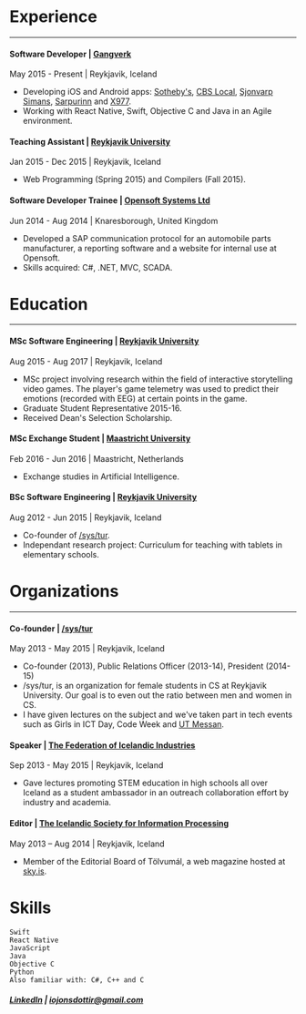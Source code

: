 # Experience
___
#### **Software Developer** | [Gangverk](http://gangverk.is/)
May 2015 - Present | Reykjavik, Iceland
- Developing iOS and Android apps: [Sotheby's](https://itunes.apple.com/us/app/sothebys/id1061156465?mt=8), [CBS Local](https://itunes.apple.com/us/app/cbs-local/id532811902?mt=8), [Sjonvarp Simans](https://itunes.apple.com/us/app/sj%C3%B3nvarp-s%C3%ADmans/id724740942?mt=8), [Sarpurinn](https://itunes.apple.com/is/app/sarpurinn/id932907172?mt=8) and [X977](https://itunes.apple.com/is/app/x977/id635535416?mt=8).
- Working with React Native, Swift, Objective C and Java in an Agile environment.

#### **Teaching Assistant** | [Reykjavik University](https://www.ru.is/)
Jan 2015 - Dec 2015 | Reykjavik, Iceland
- Web Programming (Spring 2015) and Compilers (Fall 2015).

#### **Software Developer Trainee** | [Opensoft Systems Ltd](http://www.opensoftsystems.co.uk/)
Jun 2014 - Aug 2014 | Knaresborough, United Kingdom
- Developed a SAP communication protocol for an automobile parts manufacturer, a reporting software and a website for internal use at Opensoft. 
- Skills acquired: C#, .NET, MVC, SCADA.

# Education
___
#### **MSc Software Engineering** | [Reykjavik University](https://www.ru.is/)
Aug 2015 - Aug 2017 | Reykjavik, Iceland
- MSc project involving research within the field of interactive storytelling video games. The player's game telemetry was used to predict their emotions (recorded with EEG) at certain points in the game.
- Graduate Student Representative 2015-16.
- Received Dean's Selection Scholarship.

#### **MSc Exchange Student** | [Maastricht University](https://www.maastrichtuniversity.nl/about-um/faculties/humanities-and-sciences/department-data-science-knowledge-engineering)
Feb 2016 - Jun 2016 | Maastricht, Netherlands
- Exchange studies in Artificial Intelligence.

#### **BSc Software Engineering** | [Reykjavik University](https://www.ru.is/)
Aug 2012 - Jun 2015 | Reykjavik, Iceland
- Co-founder of [/sys/tur](#organizations).
- Independant research project: Curriculum for teaching with tablets in elementary schools.

# Organizations
___
#### **Co-founder** | [/sys/tur](http://systur.ru.is/)
May 2013 - May 2015 | Reykjavik, Iceland
- Co-founder (2013), Public Relations Officer (2013-14), President (2014-15)
- /sys/tur, is an organization for female students in CS at Reykjavik University. Our goal is to even out the ratio between men and women in CS. 
- I have given lectures on the subject and we've taken part in tech events such as Girls in ICT Day, Code Week and [UT Messan](http://utmessan.is/).

#### **Speaker** | [The Federation of Icelandic Industries](http://www.si.is/)
Sep 2013 - May 2015 | Reykjavik, Iceland
- Gave lectures promoting STEM education in high schools all over Iceland as a student ambassador in an outreach collaboration effort by industry and academia.

#### **Editor** | [The Icelandic Society for Information Processing](http://www.sky.is/)
May 2013 – Aug 2014 | Reykjavik, Iceland 
- Member of the Editorial Board of Tölvumál, a web magazine hosted at [sky.is](http://www.sky.is/).

# Skills
```
Swift
React Native
JavaScript
Java
Objective C
Python
Also familiar with: C#, C++ and C
```
##### [LinkedIn](https://linkedin.com/in/ingibjorg-osk-jonsdottir) | [iojonsdottir@gmail.com](mailto:iojonsdottir@gmail.com)

